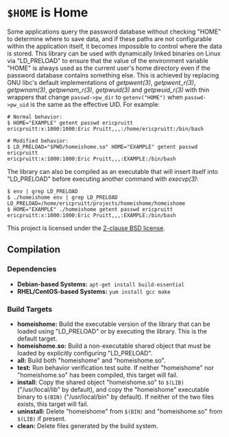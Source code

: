 `$HOME` is Home
===============

Some applications query the password database without checking "HOME" to
determine where to save data, and if these paths are not configurable within
the application itself, it becomes impossible to control where the data is
stored. This library can be used with dynamically linked binaries on Linux via
"LD_PRELOAD" to ensure that the value of the environment variable "HOME" is
always used as the current user's home directory even if the password database
contains something else. This is achieved by replacing GNU libc's default
implementations of _getpwent(3)_, _getpwent_r(3)_, _getpwnam(3)_,
_getpwnam_r(3)_, _getpwuid(3)_ and _getpwuid_r(3)_ with thin wrappers that
change `passwd->pw_dir` to `getenv("HOME")` when `passwd->pw_uid` is the same
as the effective UID. For example:

    # Normal behavior:
    $ HOME="EXAMPLE" getent passwd ericpruitt
    ericpruitt:x:1000:1000:Eric Pruitt,,,:/home/ericpruitt:/bin/bash

    # Modified behavior:
    $ LD_PRELOAD="$PWD/homeishome.so" HOME="EXAMPLE" getent passwd ericpruitt
    ericpruitt:x:1000:1000:Eric Pruitt,,,:EXAMPLE:/bin/bash

The library can also be compiled as an executable that will insert itself into
"LD_PRELOAD" before executing another command with _execvp(3)_:

    $ env | grep LD_PRELOAD
    $ ./homeishome env | grep LD_PRELOAD
    LD_PRELOAD=/home/ericpruitt/projects/homeishome/homeishome
    $ HOME="EXAMPLE" ./homeishome getent passwd ericpruitt
    ericpruitt:x:1000:1000:Eric Pruitt,,,:EXAMPLE:/bin/bash

This project is licensed under the [2-clause BSD license][bsd-2-clause].

  [bsd-2-clause]: http://opensource.org/licenses/BSD-2-Clause

Compilation
-----------

### Dependencies ###

- **Debian-based Systems:** `apt-get install build-essential`
- **RHEL/CentOS-based Systems:** `yum install gcc make`

### Build Targets ###

- **homeishome:** Build the executable version of the library that can be
  loaded using "LD_PRELOAD" or by executing the library. This is the default
  target.
- **homeishome.so:** Build a non-executable shared object that must be loaded
  by explicitly configuring "LD_PRELOAD".
- **all:** Build both "homeishome" and "homeishome.so".
- **test:** Run behavior verification test suite. If neither "homeishome" nor
  "homeishome.so" has been compiled, this target will fail.
- **install:** Copy the shared object "homeishome.so" to `$(LIB)`
  ("/usr/local/lib" by default), and copy the "homeishome" executable binary to
  `$(BIN)` ("/usr/local/bin" by default). If neither of the two files exists,
  this target will fail.
- **uninstall:** Delete "homeishome" from `$(BIN)` and "homeishome.so" from
  `$(LIB)` if present.
- **clean:** Delete files generated by the build system.
